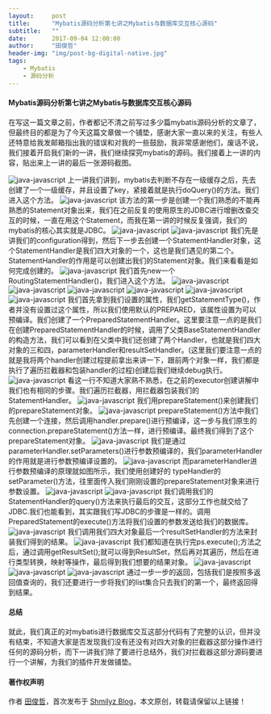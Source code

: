 ```yaml
---
layout:     post
title:      "Mybatis源码分析第七讲之Mybatis与数据库交互核心源码"
subtitle:   ""
date:       2017-09-04 12:00:00
author:     "田俊哲"
header-img: "img/post-bg-digital-native.jpg"
tags:
    - Mybatis
    - 源码分析
---
```



	


#### Mybatis源码分析第七讲之Mybatis与数据库交互核心源码



在写这一篇文章之前，作者都记不清之前写过多少篇mybatis源码分析的文章了，但最终目的都是为了今天这篇文章做一个铺垫，感谢大家一直以来的关注，有些人还特意给我发邮箱指出我的错误和对我的一些鼓励，我非常感谢他们，废话不说，我们接着开启我们新的一讲，我们继续探究mybatis的源码。我们接着上一讲的内容，贴出来上一讲的最后一张源码截图。



![java-javascript](/img/in-post/seven-mybatis/1.png)
上一讲我们讲到，mybatis去判断不存在一级缓存之后，先去创建了一个一级缓存，并且设置了key，紧接着就是执行doQuery()的方法。我们进入这个方法。
![java-javascript](/img/in-post/seven-mybatis/2.png)
该方法的第一步是创建一个我们熟悉的不能再熟悉的Statement对象出来，我们在之前反复的使用原生的JDBC进行增删改查交互的时候，一直在用这个Statement，而我在第一讲的时候反复强调，我们的mybatis的核心其实就是JDBC。
![java-javascript](/img/in-post/seven-mybatis/3.png)
![java-javascript](/img/in-post/seven-mybatis/4.png)
我们先是讲我们的configuration得到，然后下一步去创建一个StatementHandler对象，这个StatementHandler是我们四大对象的一个，这也是我们遇见的第二个。StatementHandler的作用是可以创建出我们的Statement对象。我们来看看是如何完成创建的。
![java-javascript](/img/in-post/seven-mybatis/5.png)
我们首先new一个RoutingStatementHandler()，我们进入这个方法。
![java-javascript](/img/in-post/seven-mybatis/6.png)
![java-javascript](/img/in-post/seven-mybatis/7.png)
![java-javascript](/img/in-post/seven-mybatis/10.png)
![java-javascript](/img/in-post/seven-mybatis/8.png)
![java-javascript](/img/in-post/seven-mybatis/9.png)
![java-javascript](/img/in-post/seven-mybatis/15.png)
我们首先拿到我们设置的属性，我们getStatementType()，作者并没有设置过这个属性，所以我们使用默认的PREPARED，该属性设置为可以预编译。我们创建了一个PreparedStatementHandler。这里要注意一点的是我们在创建PreparedStatementHandler的时候，调用了父类BaseStatementHandler的构造方法，我们可以看到在父类中我们还创建了两个Handler，也就是我们四大对象的三和四，parameterHandler和resultSetHandler。(这里我们要注意一点的就是我将两个handler创建过程提前拿出来讲一下，跟前两个对象一样，我们都是执行了遍历拦截器和包装handler的过程)创建后我们继续debug执行。
![java-javascript](/img/in-post/seven-mybatis/11.png)
看这一行不知道大家熟不熟悉，在之前的executor创建讲解中我们也有相同的步骤。我们遍历拦截器，用拦截器包装我们的StatementHandler。
![java-javascript](/img/in-post/seven-mybatis/12.png)
我们用prepareStatement()来创建我们的prepareStatement对象。
![java-javascript](/img/in-post/seven-mybatis/13.png)
prepareStatement()方法中我们先创建一个连接，然后调用handler.prepare()进行预编译，这一步与我们原生的 connection.prepareStatement()方法一样，进行预编译。最终我们得到了这个prepareStatement对象。
![java-javascript](/img/in-post/seven-mybatis/14.png)
我们是通过parameterHandler.setParameters()进行参数预编译的，我们parameterHandler的作用就是进行参数预编译设置的。
![java-javascript](/img/in-post/seven-mybatis/16.png)
而parameterHandler进行参数预编译的原理就如图所示，我们使用创建好的 typeHandler的setParameter()方法，往里面传入我们刚刚设置的prepareStatement对象来进行参数设置。
![java-javascript](/img/in-post/seven-mybatis/17.png)
![java-javascript](/img/in-post/seven-mybatis/18.png)
我们调用我们的StatementHandler的query()方法来执行最后的交互，这部分工作也就交给了JDBC.我们也能看到，其实跟我们写JDBC的步骤是一样的。调用PreparedStatement的execute()方法将我们设置的参数发送给我们的数据库。
![java-javascript](/img/in-post/seven-mybatis/19.png)
我们调用我们四大对象最后一个resultSetHandler的方法来封装我们得到的结果。
![java-javascript](/img/in-post/seven-mybatis/23.png)
我们都知道在执行完ps.execute();方法之后，通过调用getResultSet();就可以得到ResultSet，然后再对其遍历，然后在进行类型转换，映射等操作，最后得到我们想要的结果对象。
![java-javascript](/img/in-post/seven-mybatis/20.png)
![java-javascript](/img/in-post/seven-mybatis/21.png)
![java-javascript](/img/in-post/seven-mybatis/22.png)
通过一步一步的返回，包括我们是按照多返回值查询的，我们还要进行一步将我们的list集合只去我们的第一个，最终返回得到结果。





#### 总结


就此，我们真正的对mybatis进行数据库交互这部分代码有了完整的认识，但并没有结束，不知道大家是否发现我们没有还没有对四大对象的拦截器这部分操作进行任何的源码分析，而下一讲我们除了要进行总结外，我们对拦截器这部分源码要进行一个讲解，为我们的插件开发做铺垫。



#### 著作权声明


作者 [田俊哲](https://shmilyz.github.io)，首次发布于 [Shmilyz Blog](https://shmilyz.github.io)，本文原创，转载请保留以上链接！

